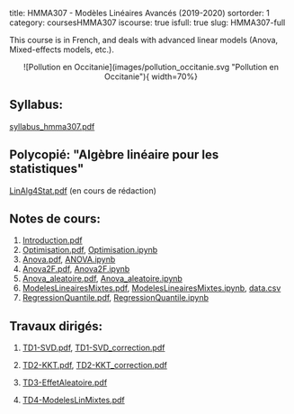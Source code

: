 title: HMMA307 - Modèles Linéaires Avancés (2019-2020)
sortorder: 1
category: coursesHMMA307
iscourse: true
isfull: true
slug: HMMA307-full

This course is in French, and deals with advanced linear models (Anova, Mixed-effects models, etc.).

<center>
![Pollution en Occitanie](images/pollution_occitanie.svg "Pollution en Occitanie"){ width=70%}
</center>

## Syllabus:
[syllabus_hmma307.pdf](/enseignement/Montpellier/HMMA307/syllabus_hmma307.pdf)


## Polycopié: "Algèbre linéaire pour les statistiques"
[LinAlg4Stat.pdf](/enseignement/Montpellier/HMMA307/LinAlg4Stat.pdf) (en cours de rédaction)

## Notes de cours:
1. [Introduction.pdf](/enseignement/Montpellier/HMMA307/Introduction.pdf)
1. [Optimisation.pdf](/enseignement/Montpellier/HMMA307/Optimisation.pdf), [Optimisation.ipynb](/enseignement/Montpellier/HMMA307/Optimisation.ipynb)
1. [Anova.pdf](/enseignement/Montpellier/HMMA307/Anova.pdf), [ANOVA.ipynb](/enseignement/Montpellier/HMMA307/ANOVA.ipynb)
1. [Anova2F.pdf](/enseignement/Montpellier/HMMA307/Anova2F.pdf), [Anova2F.ipynb](/enseignement/Montpellier/HMMA307/Anova2F.ipynb)
1. [Anova_aleatoire.pdf](/enseignement/Montpellier/HMMA307/Anova_aleatoire.pdf), [Anova_aleatoire.ipynb](/enseignement/Montpellier/HMMA307/Anova_aleatoire.ipynb)
1. [ModelesLineairesMixtes.pdf](/enseignement/Montpellier/HMMA307/ModelesLineairesMixtes.pdf), [ModelesLineairesMixtes.ipynb](/enseignement/Montpellier/HMMA307/ModelesLineairesMixtes.ipynb), [data.csv](/enseignement/Montpellier/HMMA307/data.csv)
1. [RegressionQuantile.pdf](/enseignement/Montpellier/HMMA307/RegressionQuantile.pdf), [RegressionQuantile.ipynb](/enseignement/Montpellier/HMMA307/RegressionQuantile.ipynb)


## Travaux dirigés:

1. [TD1-SVD.pdf](/enseignement/Montpellier/HMMA307/TD1-SVD.pdf), [TD1-SVD_correction.pdf](/enseignement/Montpellier/HMMA307/TD1-SVD_correction.pdf)

1. [TD2-KKT.pdf](/enseignement/Montpellier/HMMA307/TD2-KKT.pdf), [TD2-KKT_correction.pdf](/enseignement/Montpellier/HMMA307/TD2-KKT_correction.pdf)

1. [TD3-EffetAleatoire.pdf](/enseignement/Montpellier/HMMA307/TD3-EffetAleatoire.pdf)

1. [TD4-ModelesLinMixtes.pdf](/enseignement/Montpellier/HMMA307/TD4-ModelesLinMixtes.pdf)